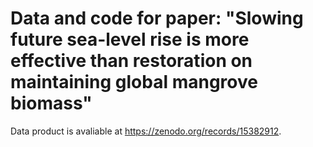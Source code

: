 # Data and code for paper: "Slowing future sea-level rise is more effective than restoration on maintaining global mangrove biomass"
Data product is avaliable at https://zenodo.org/records/15382912.
